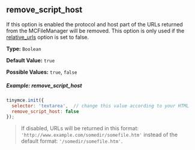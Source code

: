 ## remove_script_host

If this option is enabled the protocol and host part of the URLs returned from the MCFileManager will be removed. This option is only used if the [relative_urls](#relative_urls) option is set to false.

**Type:** `Boolean`

**Default Value:** `true`

**Possible Values:** `true`, `false`

##### Example: remove_script_host

```js
tinymce.init({
  selector: 'textarea',  // change this value according to your HTML
  remove_script_host: false
});
```

> If disabled, URLs will be returned in this format: `'http://www.example.com/somedir/somefile.htm'` instead of the default format: `'/somedir/somefile.htm'`.
